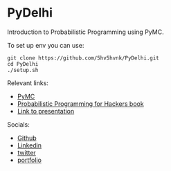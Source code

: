 # PyDelhi
Introduction to Probabilistic Programming using PyMC.

To set up env you can use:
```
git clone https://github.com/5hv5hvnk/PyDelhi.git
cd PyDelhi
./setup.sh
```

Relevant links:
- [PyMC](https://github.com/pymc-devs/pymc)
- [Probabilistic Programming for Hackers book](https://github.com/CamDavidsonPilon/Probabilistic-Programming-and-Bayesian-Methods-for-Hackers)
- [Link to presentation](https://docs.google.com/presentation/d/1xVxOOP0FoAsC0eW6fBo7F-9tVroh4H22r__BcUFEYpg/edit?usp=sharing)



Socials:
- [Github](https://github.com/5hv5hvnk)
- [Linkedin](www.linkedin.com/in/5hv5hvnk)
- [twitter](https://twitter.com/5hv5hvnk)
- [portfolio](https://5hv5hvnk.github.io/)
